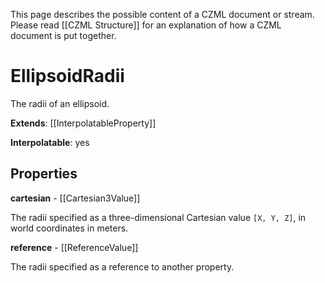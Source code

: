 This page describes the possible content of a CZML document or stream.  Please read [[CZML Structure]] for an explanation of how a CZML document is put together.

# EllipsoidRadii

The radii of an ellipsoid.

**Extends**: [[InterpolatableProperty]]

**Interpolatable**: yes

## Properties

**cartesian** - [[Cartesian3Value]]

The radii specified as a three-dimensional Cartesian value `[X, Y, Z]`, in world coordinates in meters.


**reference** - [[ReferenceValue]]

The radii specified as a reference to another property.


